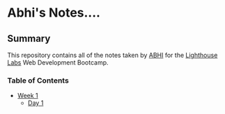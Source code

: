 # Abhi's Notes....

## Summary
This repository contains all of the notes taken by [ABHI](https://github.com/Abhi1189) for the [Lighthouse Labs](https://lighthouselabs.ca) Web Development Bootcamp.

### Table of Contents
* [Week 1](/Week_1)
  * [Day 1](/Week_1/Day_1)
